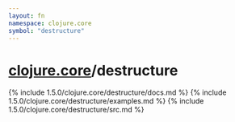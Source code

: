 ```yaml
---
layout: fn
namespace: clojure.core
symbol: "destructure"
---
```


# [clojure.core](../)/destructure

{% include 1.5.0/clojure.core/destructure/docs.md %}
{% include 1.5.0/clojure.core/destructure/examples.md %}
{% include 1.5.0/clojure.core/destructure/src.md %}

